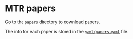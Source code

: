 # MTR papers

Go to the [`papers`](./papers) directory to download papers.

The info for each paper is stored in the [`yaml/papers.yaml`](./yaml/papers.yaml) file.